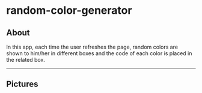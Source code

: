# random-color-generator
## About
In this app, each time the user refreshes the page, random colors are shown to him/her in different boxes and the code of each color is placed in the related box.
***
## Pictures


